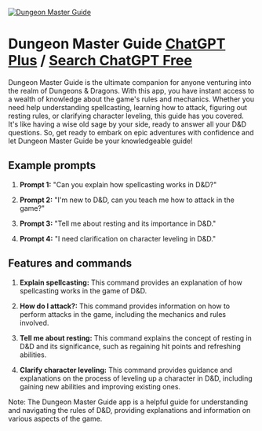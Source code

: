 
[![Dungeon Master Guide](https://files.oaiusercontent.com/file-UvgGUJx1JOKwC7ActhXKgJv9?se=2123-10-16T20%3A59%3A20Z&sp=r&sv=2021-08-06&sr=b&rscc=max-age%3D31536000%2C%20immutable&rscd=attachment%3B%20filename%3Dc3523ba2-ac62-4ace-9c01-3742220a07e5.png&sig=%2B5KqvMn%2BltL3bobUBrPNOGyt2XZxQ8QBMFm7x7I6Yf4%3D)](https://chat.openai.com/g/g-qjlHjt2Ta-dungeon-master-guide)

# Dungeon Master Guide [ChatGPT Plus](https://chat.openai.com/g/g-qjlHjt2Ta-dungeon-master-guide) / [Search ChatGPT Free](https://gptcall.net/index.html#/?search=Dungeon%20Master%20Guide)

Dungeon Master Guide is the ultimate companion for anyone venturing into the realm of Dungeons & Dragons. With this app, you have instant access to a wealth of knowledge about the game's rules and mechanics. Whether you need help understanding spellcasting, learning how to attack, figuring out resting rules, or clarifying character leveling, this guide has you covered. It's like having a wise old sage by your side, ready to answer all your D&D questions. So, get ready to embark on epic adventures with confidence and let Dungeon Master Guide be your knowledgeable guide!

## Example prompts

1. **Prompt 1:** "Can you explain how spellcasting works in D&D?"

2. **Prompt 2:** "I'm new to D&D, can you teach me how to attack in the game?"

3. **Prompt 3:** "Tell me about resting and its importance in D&D."

4. **Prompt 4:** "I need clarification on character leveling in D&D."

## Features and commands

1. **Explain spellcasting:** This command provides an explanation of how spellcasting works in the game of D&D.

2. **How do I attack?:** This command provides information on how to perform attacks in the game, including the mechanics and rules involved.

3. **Tell me about resting:** This command explains the concept of resting in D&D and its significance, such as regaining hit points and refreshing abilities.

4. **Clarify character leveling:** This command provides guidance and explanations on the process of leveling up a character in D&D, including gaining new abilities and improving existing ones.

Note: The Dungeon Master Guide app is a helpful guide for understanding and navigating the rules of D&D, providing explanations and information on various aspects of the game.


